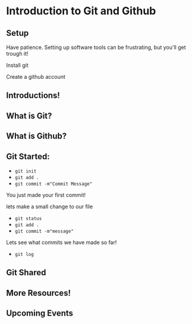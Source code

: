 # Introduction to Git and Github

## Setup
Have patience. Setting up software tools can be frustrating, but you'll get trough it! 

Install git

Create a github account

## Introductions!


## What is Git?


## What is Github?


## Git Started:

- `git init`
- `git add .`
- `git commit -m"Commit Message"`

You just made your first commit!

lets make a small change to our file

- `git status`
- `git add .`
- `git commit -m"message"`

Lets see what commits we have made so far!

- `git log`

## Git Shared




## More Resources!



## Upcoming Events

